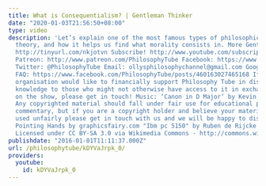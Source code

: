 ```yaml
---
title: What is Consequentialism? | Gentleman Thinker
date: "2020-01-03T21:56:50+08:00"
type: video
description: 'Let’s explain one of the most famous types of philosophical ethical
  theory, and how it helps us find what morality consists in. More Gentleman Thinker:
  http://tinyurl.com/nkjotvn Subscribe! http://www.youtube.com/subscription_center?add_user=thephilosophytube
  Patreon: http://www.patreon.com/PhilosophyTube Facebook: https://www.facebook.com/PhilosophyTube?ref=hl
  Twitter: @PhilosophyTube Email: ollysphilosophychannel@gmail.com Google+: google.com/+thephilosophytube
  FAQ: https://www.facebook.com/PhilosophyTube/posts/460163027465168 If you or your
  organisation would like to financially support Philosophy Tube in distributing philosophical
  knowledge to those who might not otherwise have access to it in exchange for credits
  on the show, please get in touch! Music: ‘Canon in D Major’ by Kevin MacLeod (incompetech.com)
  Any copyrighted material should fall under fair use for educational purposes or
  commentary, but if you are a copyright holder and believe your material has been
  used unfairly please get in touch with us and we will be happy to discuss it. Assets:
  Pointing Hands by graphicsfairy.com "Ibm pc 5150" by Ruben de Rijcke - Own work.
  Licensed under CC BY-SA 3.0 via Wikimedia Commons - http://commons.wikimedia.org/wiki/File:Ibm_pc_5150.jpg#/media/File:Ibm_pc_5150.jpg'
publishdate: "2016-01-01T11:11:37.000Z"
url: /philosophytube/kDYVaJrpk_0/
providers:
  youtube:
    id: kDYVaJrpk_0
---
```

